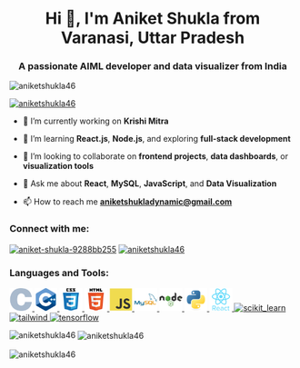 <h1 align="center">Hi 👋, I'm Aniket Shukla from Varanasi, Uttar Pradesh</h1>
<h3 align="center">A passionate AIML developer and data visualizer from India</h3>

<p align="left"> <img src="https://komarev.com/ghpvc/?username=aniketshukla46&label=Profile%20views&color=0e75b6&style=flat" alt="aniketshukla46" /> </p>

<p align="left"> <a href="https://github.com/ryo-ma/github-profile-trophy"><img src="https://github-profile-trophy.vercel.app/?username=aniketshukla46" alt="aniketshukla46" /></a> </p>

- 🔭 I’m currently working on **Krishi Mitra**

- 🌱 I’m learning **React.js**, **Node.js**, and exploring **full-stack development**
  
- 👯 I’m looking to collaborate on **frontend projects**, **data dashboards**, or **visualization tools**
  
- 💬 Ask me about **React**, **MySQL**, **JavaScript**, and **Data Visualization**

- 📫 How to reach me **aniketshukladynamic@gmail.com**

<h3 align="left">Connect with me:</h3>
<p align="left">
<a href="https://linkedin.com/in/aniket-shukla-9288bb255" target="blank"><img align="center" src="https://raw.githubusercontent.com/rahuldkjain/github-profile-readme-generator/master/src/images/icons/Social/linked-in-alt.svg" alt="aniket-shukla-9288bb255" height="30" width="40" /></a>
<a href="https://www.leetcode.com/aniketshukla46" target="blank"><img align="center" src="https://raw.githubusercontent.com/rahuldkjain/github-profile-readme-generator/master/src/images/icons/Social/leet-code.svg" alt="aniketshukla46" height="30" width="40" /></a>
</p>

<h3 align="left">Languages and Tools:</h3>
<p align="left"> <a href="https://www.cprogramming.com/" target="_blank" rel="noreferrer"> <img src="https://raw.githubusercontent.com/devicons/devicon/master/icons/c/c-original.svg" alt="c" width="40" height="40"/> </a> <a href="https://www.w3schools.com/cpp/" target="_blank" rel="noreferrer"> <img src="https://raw.githubusercontent.com/devicons/devicon/master/icons/cplusplus/cplusplus-original.svg" alt="cplusplus" width="40" height="40"/> </a> <a href="https://www.w3schools.com/css/" target="_blank" rel="noreferrer"> <img src="https://raw.githubusercontent.com/devicons/devicon/master/icons/css3/css3-original-wordmark.svg" alt="css3" width="40" height="40"/> </a> <a href="https://www.w3.org/html/" target="_blank" rel="noreferrer"> <img src="https://raw.githubusercontent.com/devicons/devicon/master/icons/html5/html5-original-wordmark.svg" alt="html5" width="40" height="40"/> </a> <a href="https://developer.mozilla.org/en-US/docs/Web/JavaScript" target="_blank" rel="noreferrer"> <img src="https://raw.githubusercontent.com/devicons/devicon/master/icons/javascript/javascript-original.svg" alt="javascript" width="40" height="40"/> </a> <a href="https://www.mysql.com/" target="_blank" rel="noreferrer"> <img src="https://raw.githubusercontent.com/devicons/devicon/master/icons/mysql/mysql-original-wordmark.svg" alt="mysql" width="40" height="40"/> </a> <a href="https://nodejs.org" target="_blank" rel="noreferrer"> <img src="https://raw.githubusercontent.com/devicons/devicon/master/icons/nodejs/nodejs-original-wordmark.svg" alt="nodejs" width="40" height="40"/> </a> <a href="https://www.python.org" target="_blank" rel="noreferrer"> <img src="https://raw.githubusercontent.com/devicons/devicon/master/icons/python/python-original.svg" alt="python" width="40" height="40"/> </a> <a href="https://reactjs.org/" target="_blank" rel="noreferrer"> <img src="https://raw.githubusercontent.com/devicons/devicon/master/icons/react/react-original-wordmark.svg" alt="react" width="40" height="40"/> </a> <a href="https://scikit-learn.org/" target="_blank" rel="noreferrer"> <img src="https://upload.wikimedia.org/wikipedia/commons/0/05/Scikit_learn_logo_small.svg" alt="scikit_learn" width="40" height="40"/> </a> <a href="https://tailwindcss.com/" target="_blank" rel="noreferrer"> <img src="https://www.vectorlogo.zone/logos/tailwindcss/tailwindcss-icon.svg" alt="tailwind" width="40" height="40"/> </a> <a href="https://www.tensorflow.org" target="_blank" rel="noreferrer"> <img src="https://www.vectorlogo.zone/logos/tensorflow/tensorflow-icon.svg" alt="tensorflow" width="40" height="40"/> </a> </p>

<p><img align="left" src="https://github-readme-stats.vercel.app/api/top-langs?username=aniketshukla46&show_icons=true&locale=en&layout=compact" alt="aniketshukla46" /></p>

<p>&nbsp;<img align="center" src="https://github-readme-stats.vercel.app/api?username=aniketshukla46&show_icons=true&locale=en" alt="aniketshukla46" /></p>

<p><img align="center" src="https://github-readme-streak-stats.herokuapp.com/?user=aniketshukla46&" alt="aniketshukla46" /></p>

